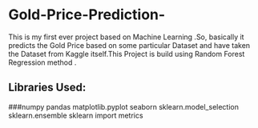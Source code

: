 # Gold-Price-Prediction-

This is my first ever project based on Machine Learning .So, basically it predicts the Gold Price based on some particular Dataset and 
have taken the Dataset from Kaggle itself.This Project is build using Random Forest Regression method .

## Libraries Used:
###numpy 
pandas
matplotlib.pyplot
seaborn 
sklearn.model_selection 
sklearn.ensemble
sklearn import metrics

